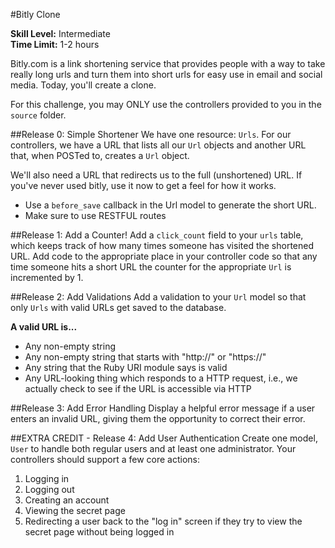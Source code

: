 #Bitly Clone

__Skill Level:__ Intermediate  
__Time Limit:__ 1-2 hours

Bitly.com is a link shortening service that provides people with a way to take really long urls and turn them into short urls for easy use in email and social media. Today, you'll create a clone.

For this challenge, you may ONLY use the controllers provided to you in the `source` folder. 

##Release 0: Simple Shortener
We have one resource: `Urls`. For our controllers, we have a URL that lists all our `Url` objects and another URL that, when POSTed to, creates a `Url` object.

We'll also need a URL that redirects us to the full (unshortened) URL. If you've never used bitly, use it now to get a feel for how it works.
 
 - Use a `before_save` callback in the Url model to generate the short URL.
 - Make sure to use RESTFUL routes

##Release 1: Add a Counter! 
Add a `click_count` field to your `urls` table, which keeps track of how many times someone has visited the shortened URL. Add code to the appropriate place in your controller code so that any time someone hits a short URL the counter for the appropriate `Url` is incremented by 1.

##Release 2: Add Validations 
Add a validation to your `Url` model so that only `Urls` with valid URLs get saved to the database.

__A valid URL is...__
- Any non-empty string
- Any non-empty string that starts with "http://" or "https://"
- Any string that the Ruby URI module says is valid
- Any URL-looking thing which responds to a HTTP request, i.e., we actually check to see if the URL is accessible via HTTP

##Release 3: Add Error Handling
Display a helpful error message if a user enters an invalid URL, giving them the opportunity to correct their error.

##EXTRA CREDIT - Release 4: Add User Authentication
Create one model, `User` to handle both regular users and at least one administrator. Your controllers should support a few core actions:

1. Logging in
2. Logging out
3. Creating an account
4. Viewing the secret page
5. Redirecting a user back to the "log in" screen if they try to view the secret page without being logged in
